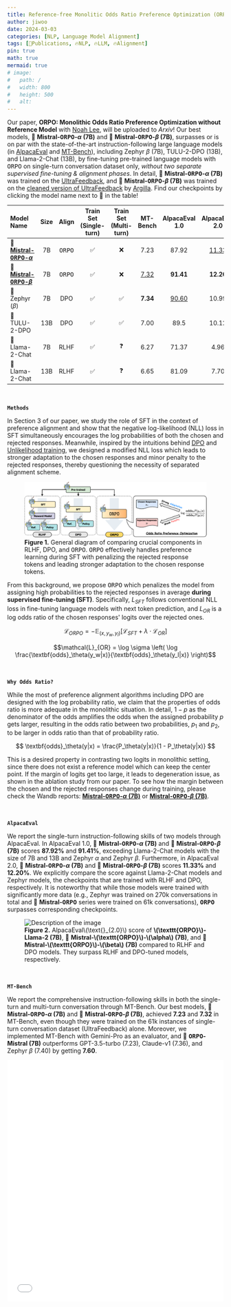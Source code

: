 ```yaml
---
title: Reference-free Monolitic Odds Ratio Preference Optimization (ORPO)
author: jiwoo
date: 2024-03-03
categories: [NLP, Language Model Alignment]
tags: [🌟Publications, 🔥NLP, 🔥LLM, 🔥Alignment]
pin: true
math: true
mermaid: true
# image:
#   path: /
#   width: 800
#   height: 500
#   alt: 
---
```


Our paper, **ORPO: Monolithic Odds Ratio Preference Optimization without Reference Model** with <a class="link" style="color: var(--text-muted-color)" href="https://nlee-208.github.io/">Noah Lee</a>, will be uploaded to *Arxiv*! Our best models, 🤗 **Mistral-<tt>ORPO</tt>-$\alpha$ (7B)** and 🤗 **Mistral-<tt>ORPO</tt>-$\beta$ (7B)**, surpasses or is on par with the state-of-the-art instruction-following large language models (in <a class="link" style="color: var(--hyperlink-color)" href="https://github.com/tatsu-lab/alpaca_eval">AlpacaEval</a> and <a class="link" style="color: var(--hyperlink-color)" href="https://github.com/lm-sys/FastChat/tree/main/fastchat/llm_judge">MT-Bench</a>), including Zephyr $\beta$ (7B), TULU-2-DPO (13B), and Llama-2-Chat (13B), by fine-tuning pre-trained language models with <tt>ORPO</tt> on single-turn conversation dataset only, *without two separate supervised fine-tuning & alignment phases*. In detail, 🤗 **Mistral-<tt>ORPO</tt>-$\alpha$ (7B)** was trained on the <a class="link" style="color: var(--hyperlink-color)" href="https://huggingface.co/datasets/HuggingFaceH4/ultrafeedback_binarized">UltraFeedback</a>, and 🤗 **Mistral-<tt>ORPO</tt>-$\beta$ (7B)** was trained on the <a class="link" style="color: var(--hyperlink-color)" href="https://huggingface.co/datasets/argilla/ultrafeedback-binarized-preferences-cleaned">cleaned version of UltraFeedback</a> by <a class="link" style="color: var(--hyperlink-color)" href="https://huggingface.co/argilla">Argilla</a>. Find our checkpoints by clicking the model name next to 🤗 in the table!

<!-- **<a class="link" style="color: var(--hyperlink-color)" href="https://openreview.net/forum?id=XNzfEFbEJB3">ORPO: Monolithic Odds Ratio Preference Optimization without Reference Model</a>** -->


|Model Name|Size|Align|Train Set<br>(Single-turn)|Train Set<br>(Multi-turn)|MT-Bench|AlpacaEval 1.0|AlpacaEval 2.0|
|:--------|:--------------:|:--------------:|:--------------:|:--------------:|:-------------------:|:------------:|:------------:|
|🤗 <a class="link" style="color: var(--text-color)" href="https://huggingface.co/kaist-ai/mistral-orpo-alpha">**Mistral-<tt>ORPO</tt>-$\alpha$**</a>|7B|<tt>ORPO</tt>|✅|❌|7.23|87.92|<u>11.33</u>|
|🤗 <a class="link" style="color: var(--text-color)" href="https://huggingface.co/kaist-ai/mistral-orpo-beta">**Mistral-<tt>ORPO</tt>-$\beta$**</a>|7B|<tt>ORPO</tt>|✅|❌|<u>7.32</u>|**91.41**|**12.20**|
|🤗 Zephyr ($\beta$) |7B|DPO|✅|✅|**7.34**|<u>90.60</u>|10.99|
|🤗 TULU-2-DPO |13B|DPO|✅|✅|7.00|89.5|10.12|
|🤗 Llama-2-Chat |7B|RLHF|✅|❓|6.27|71.37|4.96|
|🤗 Llama-2-Chat |13B|RLHF|✅|❓|6.65|81.09|7.70|

<!-- |🤗 Llama-2-Chat (70B)|RLHF|✅|❓|6.86|92.66|13.87| -->

<!-- 
|Model Name|Train Set<br>(Single-turn)|Train Set<br>(Multi-turn)|MT-Bench<br>(GPT-4)|MT-Bench<br>(Gemini)|AlpacaEval 1.0|AlpacaEval 2.0|
|:--------|:--------------:|:--------------:|:--------------:|:-------------------:|:------------:|:------------:|
|🤗 **<tt>ORPO</tt>-Mistral (7B)**|✅|❌|7.32|**7.60**|**91.41**|**12.20**|
|🤗 Zephyr ($\beta$) (7B)|✅|✅|**7.34**|7.40|90.60|10.99|
|🤗 Llama-2-Chat (13B)|✅|❓|6.65|7.37|81.09|7.70| -->

<!-- |🤗 **<tt>ORPO</tt>-Llama-2 (7B)**|0|0|0|0| -->

&nbsp;

**`Methods`**


In Section 3 of our paper, we study the role of SFT in the context of preference alignment and show that the negative log-likelihood (NLL) loss in SFT simultaneously encourages the log probabilities of both the chosen and rejected responses. Meanwhile, inspired by the intuitions behind <a class="link" style="color: var(--hyperlink-color)" href="https://arxiv.org/abs/2305.18290">DPO</a> and <a class="link" style="color: var(--hyperlink-color)" href="https://arxiv.org/abs/1908.04319">Unlikelihood training</a>, we designed a modified NLL loss which leads to stronger adaptation to the chosen responses and minor penalty to the rejected responses, thereby questioning the necessity of separated alignment scheme.
<figure>
  <img class="png" src="/assets/img/posts/ORPO_main.drawio.png" alt="Description of the image">
  <figcaption><b>Figure 1.</b> General diagram of comparing crucial components in RLHF, DPO, and <tt>ORPO</tt>. <tt>ORPO</tt> effectively handles preference learning during SFT with penalizing the rejected response tokens and leading stronger adaptation to the chosen response tokens.</figcaption>
</figure>


From this background, we propose <tt>ORPO</tt> which penalizes the model from assigning high probabilities to the rejected responses in average **during supervised fine-tuning (SFT)**. Specifically, $L_{SFT}$ follows conventional NLL loss in fine-tuning language models with next token prediction, and $L_{OR}$ is a log odds ratio of the chosen responses' logits over the rejected ones.

$$\mathcal{L}_{ORPO} = -\mathbb{E}_{(x, y_w, y_l)}\left[ \mathcal{L}_{SFT} + \lambda \cdot \mathcal{L}_{OR} \right]$$

$$\mathcal{L}_{OR} = \log \sigma \left( \log \frac{\textbf{odds}_\theta(y_w|x)}{\textbf{odds}_\theta(y_l|x)} \right)$$

&nbsp;



**`Why Odds Ratio?`**

While the most of preference alignment algorithms including DPO are designed with the log probability ratio, we claim that the properties of odds ratio is more adequate in the monolithic situation. In detail, $1-p$ as the denominator of the odds amplifies the odds when the assigned probability $p$ gets larger, resulting in the odds ratio between two probabilities, $p_1$ and $p_2$, to be larger in odds ratio than that of probability ratio. 

$$
\textbf{odds}_\theta(y|x) = \frac{P_\theta(y|x)}{1 - P_\theta(y|x)}
$$

This is a desired property in contrasting two logits in monolithic setting, since there does not exist a reference model which can keep the center point. If the margin of logits get too large, it leads to degeneration issue, as shown in the ablation study from our paper. To see how the margin between the chosen and the rejected responses change during training, please check the Wandb reports: <a class="link" style="color: var(--hyperlink-color)" href="https://wandb.ai/jiwooya1000/PREF/reports/Mistral-ORPO-7B-Training-Log--Vmlldzo3MTE1NzE0?accessToken=rms6o4mg5vo3feu1bvbpk632m4cspe19l0u1p4he3othx5bgean82chn9neiile6">**Mistral-<tt>ORPO</tt>-$\alpha$ (7B)**</a> or <a class="link" style="color: var(--hyperlink-color)" href="https://wandb.ai/jiwooya1000/PREF/reports/Mistral-ORPO-7B-Training-Log--Vmlldzo3MTE3MzMy?accessToken=dij4qbp6dcrofsanzbgobjsne9el8a2zkly2u5z82rxisd4wiwv1rhp0s2dub11e">**Mistral-<tt>ORPO</tt>-$\beta$ (7B)**</a>.

&nbsp;


**`AlpacaEval`**

We report the single-turn instruction-following skills of two models through AlpacaEval. In AlpacaEval 1.0, 🤗 **Mistral-<tt>ORPO</tt>-$\alpha$ (7B)** and 🤗 **Mistral-<tt>ORPO</tt>-$\beta$ (7B)** scores **87.92$\%$** and **91.41$\%$**, exceeding Llama-2-Chat models with the size of 7B and 13B and Zephyr $\alpha$ and Zephyr $\beta$. Furthermore, in AlpacaEval 2.0, 🤗 **Mistral-<tt>ORPO</tt>-$\alpha$ (7B)** and 🤗 **Mistral-<tt>ORPO</tt>-$\beta$ (7B)** scores **11.33$\%$** and **12.20$\%$**. We explicitly compare the score against Llama-2-Chat models and Zephyr models, the checkpoints that are trained with RLHF and DPO, respectively. It is noteworthy that while those models were trained with significantly more data (e.g., Zephyr was trained on 270k conversations in total and 🤗 **Mistral-<tt>ORPO</tt>** series were trained on 61k conversations), **<tt>ORPO</tt>** surpasses corresponding checkpoints.

<figure>
  <img class="png" src="/assets/img/posts/alpaca_blog.png" alt="Description of the image">
  <figcaption><b>Figure 2.</b> AlpacaEval\(\text{}_{2.0}\) score of <b>\(\texttt{ORPO}\)-Llama-2 (7B)</b>, 🤗 <b>Mistral-\(\texttt{ORPO}\)-\(\alpha\) (7B)</b>, and 🤗 <b>Mistral-\(\texttt{ORPO}\)-\(\beta\) (7B)</b> compared to RLHF and DPO models. They surpass RLHF and DPO-tuned models, respectively.</figcaption>
</figure>

&nbsp;

**`MT-Bench`**

We report the comprehensive instruction-following skills in both the single-turn and multi-turn conversation through MT-Bench. Our best models, 🤗 **Mistral-<tt>ORPO</tt>-$\alpha$ (7B)** and 🤗 **Mistral-<tt>ORPO</tt>-$\beta$ (7B)**, achieved **7.23** and **7.32** in MT-Bench, even though they were trained on the 61k instances of single-turn conversation dataset (UltraFeedback) alone. Moreover, we implemented MT-Bench with Gemini-Pro as an evaluator, and 🤗 **<tt>ORPO</tt>-Mistral (7B)** outperforms GPT-3.5-turbo (7.23), Claude-v1 (7.36), and Zephyr $\beta$ (7.40) by getting **7.60**.

<div style="display: flex; justify-content: center; align-items: center;">
  <embed src="/assets/img/posts/mtbench_blog.html" style="width: 75rem; height: 35rem;" />
</div>
<!-- <embed src="/assets/img/posts/mtbench_blog.html" style="width: 50rem; height: 25rem;" /> -->

<!-- <style>
  #my-embedded-content {
    width: 500rem;
    height: 12rem;
  }
</style> -->

<!-- <div id="my-embedded-content">
  <embed src="/assets/img/posts/mtbench_blog.html" />
</div> -->

<!-- <figure>
  <img class="png" src="/assets/img/posts/mtbench_blog.png" alt="Description of the image">
  <figcaption><b>Figure 3.</b> MT-Bench score distribution of 🤗 <b>\(\texttt{ORPO}\)-Mistral (7B)</b> compared to state-of-the-art instruction-following language models.</figcaption>
</figure> -->


<!-- Inspired by the intuitions behind <a class="link" style="color: var(--hyperlink-color)" href="https://arxiv.org/abs/2305.18290">DPO</a> and <a class="link" style="color: var(--hyperlink-color)" href="https://arxiv.org/abs/1908.04319">Unlikelihood training</a> -->